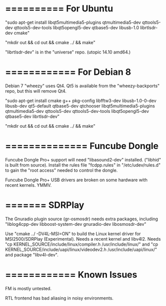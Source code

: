 
==========
For Ubuntu
==========

"sudo apt-get install libqt5multimedia5-plugins qtmultimedia5-dev qttools5-dev qttools5-dev-tools libqt5opengl5-dev qtbase5-dev libusb-1.0 librtlsdr-dev cmake"

"mkdir out && cd out && cmake ../ && make"

"librtlsdr-dev" is in the "universe" repo. (utopic 14.10 amd64.)

============
For Debian 8
============

Debian 7 "wheezy" uses Qt4. Qt5 is available from the "wheezy-backports" repo, but this will remove Qt4.

"sudo apt-get install cmake g++ pkg-config libfftw3-dev libusb-1.0-0-dev libusb-dev qt5-default qtbase5-dev qtchooser libqt5multimedia5-plugins qtmultimedia5-dev qttools5-dev qttools5-dev-tools libqt5opengl5-dev qtbase5-dev librtlsdr-dev"

"mkdir out && cd out && cmake ../ && make"

==============
Funcube Dongle
==============

Funcube Dongle Pro+ support will need "libasound2-dev" installed. ("libhid" is built from source). Install the rules file "fcdpp.rules" in "/etc/udev/rules.d" to gain the "root access" needed to control the dongle.

Funcube Dongle Pro+ USB drivers are broken on some hardware with recent kernels. YMMV.

=======
SDRPlay
=======

The Gnuradio plugin source (gr-osmosdr) needs extra packages, including "liblog4cpp-dev libboost-system-dev gnuradio-dev libosmosdr-dev"

Use "cmake ../ -DV4L-MSI=ON" to build the Linux kernel driver for MSI2500/SDRPlay (Experimental). Needs a recent kernel and libv4l2. Needs "cp KERNEL_SOURCE/include/linux/compiler.h /usr/include/linux/" and "cp KERNEL_SOURCE/include/uapi/linux/videodev2.h /usr/include/uapi/linux/" and package "libv4l-dev".

============
Known Issues
============

FM is mostly untested.

RTL frontend has bad aliasing in noisy environments.

